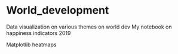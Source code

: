 # World_development
Data visualization on various themes on world dev
My notebook on happiness indicators 2019

Matplotlib heatmaps







